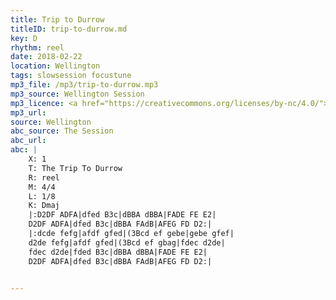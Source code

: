 ```yaml
---
title: Trip to Durrow
titleID: trip-to-durrow.md
key: D
rhythm: reel
date: 2018-02-22
location: Wellington
tags: slowsession focustune
mp3_file: /mp3/trip-to-durrow.mp3
mp3_source: Wellington Session
mp3_licence: <a href="https://creativecommons.org/licenses/by-nc/4.0/">CC-BY-NC-4.0</a>
mp3_url:
source: Wellington
abc_source: The Session
abc_url:
abc: |
    X: 1
    T: The Trip To Durrow
    R: reel
    M: 4/4
    L: 1/8
    K: Dmaj
    |:D2DF ADFA|dfed B3c|dBBA dBBA|FADE FE E2|
    D2DF ADFA|dfed B3c|dBBA FAdB|AFEG FD D2:|
    |:dcde fefg|afdf gfed|(3Bcd ef gebe|gebe gfef|
    d2de fefg|afdf gfed|(3Bcd ef gbag|fdec d2de|
    fdec d2de|fded B3c|dBBA dBBA|FADE FE E2|
    D2DF ADFA|dfed B3c|dBBA FAdB|AFEG FD D2:|


---
```

